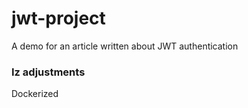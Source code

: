 # jwt-project
A demo for an article written about JWT authentication


### Iz adjustments

Dockerized



